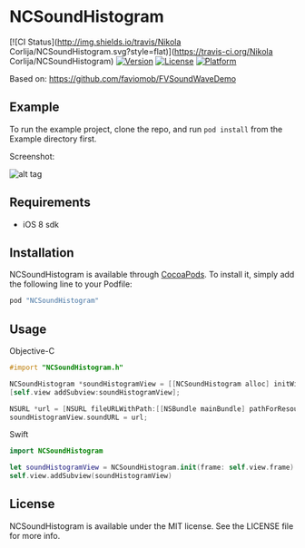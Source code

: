 # NCSoundHistogram

[![CI Status](http://img.shields.io/travis/Nikola Corlija/NCSoundHistogram.svg?style=flat)](https://travis-ci.org/Nikola Corlija/NCSoundHistogram)
[![Version](https://img.shields.io/cocoapods/v/NCSoundHistogram.svg?style=flat)](http://cocoapods.org/pods/NCSoundHistogram)
[![License](https://img.shields.io/cocoapods/l/NCSoundHistogram.svg?style=flat)](http://cocoapods.org/pods/NCSoundHistogram)
[![Platform](https://img.shields.io/cocoapods/p/NCSoundHistogram.svg?style=flat)](http://cocoapods.org/pods/NCSoundHistogram)

Based on: https://github.com/faviomob/FVSoundWaveDemo

## Example

To run the example project, clone the repo, and run `pod install` from the Example directory first.

Screenshot:

![alt tag](https://ibin.co/2iCJQ7ZnEzfU.png)

## Requirements

* iOS 8 sdk

## Installation

NCSoundHistogram is available through [CocoaPods](http://cocoapods.org). To install
it, simply add the following line to your Podfile:

```ruby
pod "NCSoundHistogram"
```

## Usage

Objective-C
```objective-c
#import "NCSoundHistogram.h"

NCSoundHistogram *soundHistogramView = [[NCSoundHistogram alloc] initWithFrame:self.view.frame];
[self.view addSubview:soundHistogramView];

NSURL *url = [NSURL fileURLWithPath:[[NSBundle mainBundle] pathForResource:@"audio.m4a" ofType:nil]];
soundHistogramView.soundURL = url;

```

Swift
```Swift
import NCSoundHistogram

let soundHistogramView = NCSoundHistogram.init(frame: self.view.frame)
self.view.addSubview(soundHistogramView)

```

## License

NCSoundHistogram is available under the MIT license. See the LICENSE file for more info.
